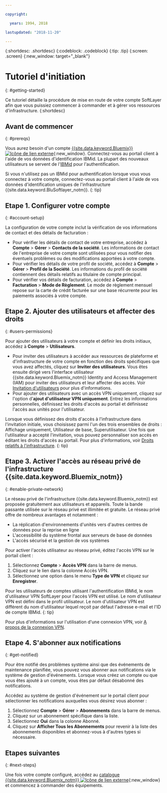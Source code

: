 ```yaml
---

copyright:

  years: 1994, 2018

lastupdated: "2018-11-20"

---
```


{:shortdesc: .shortdesc}
{:codeblock: .codeblock}
{:tip: .tip}
{:screen: .screen}
{:new_window: target="_blank"}


# Tutoriel d'initiation
{: #getting-started}

Ce tutoriel détaille la procédure de mise en route de votre compte SoftLayer afin que vous puissiez commencer à commander et à gérer vos ressources d'infrastructure.
{:shortdesc}

## Avant de commencer
{: #prereqs}

Vous aurez besoin d'un compte [{{site.data.keyword.Bluemix}} ![Icône de lien externe](../icons/launch-glyph.svg "Icône de lien externe")](https://cloud.ibm.com){:new_window}. Connectez-vous au portail client à l'aide de vos données d'identification IBMid. La plupart des nouveaux utilisateurs se servent de l'[IBMid](/docs/account/softlayerlink.html#switchtoIBMid) pour l'authentification.

Si vous n'utilisez pas un IBMid pour authentification lorsque vous vous connectez à votre compte, connectez-vous au portail client à l'aide de vos données d'identification uniques de l'infrastructure {{site.data.keyword.BluSoftlayer_notm}}.
{: tip}

## Etape 1. Configurer votre compte
{: #account-setup}

La configuration de votre compte inclut la vérification de vos informations de contact et des détails de facturation :
 * Pour vérifier les détails de contact de votre entreprise, accédez à **Compte** > **Gérer** > **Contacts de la société**. Les informations de contact de l'entreprise de votre compte sont utilisées pour vous notifier des éventuels problèmes ou des modifications apportées à votre compte.
 * Pour vérifier les détails de votre profil de société, accédez à **Compte** > **Gérer** > **Profil de la Société**. Les informations du profil de société contiennent des détails relatifs au titulaire de compte principal.
 * Pour vérifier vos détails de facturation, accédez à **Compte** > **Facturation** > **Mode de Règlement**. Le mode de règlement mensuel repose sur la carte de crédit facturée sur une base récurrente pour les paiements associés à votre compte.

## Etape 2. Ajouter des utilisateurs et affecter des droits
{: #users-permissions}

Pour ajouter des utilisateurs à votre compte et définir les droits initiaux, accédez à **Compte** > **Utilisateurs**.
 * Pour inviter des utilisateurs à accéder aux ressources de plateforme et d'infrastructure de votre compte en fonction des droits spécifiques que vous avez affectés, cliquez sur **Inviter des utilisateurs**. Vous êtes ensuite dirigé vers l'interface utilisateur {{site.data.keyword.Bluemix_notm}} Identity and Access Management (IAM) pour inviter des utilisateurs et leur affecter des accès. Voir [Invitation d'utilisateurs](/docs/iam/iamuserinv.html) pour plus d'informations.
 * Pour ajouter des utilisateurs avec un accès VPN uniquement, cliquez sur l'option d'**ajout d'utilisateur VPN uniquement**. Entrez les informations personnelles, définissez les droits d'accès au portail et définissez l'accès aux unités pour l'utilisateur.

Lorsque vous définissez des droits d'accès à l'infrastructure dans l'invitation initiale, vous choisissez parmi l'un des trois ensembles de droits : Affichage uniquement, Utilisateur de base, Superutilisateur. Une fois que l'utilisateur a accepté l'invitation, vous pouvez personnaliser son accès en éditant les droits d'accès au portail. Pour plus d'informations, voir [Droits relatifs à l'infrastructure](/docs/iam/infrastructureaccess.html).
{: tip}

## Etape 3. Activer l'accès au réseau privé de l'infrastructure {{site.data.keyword.Bluemix_notm}}
{: #enable-private-network}

Le réseau privé de l'infrastructure {{site.data.keyword.Bluemix_notm}} est proposée gratuitement aux utilisateurs et appareils. Toute la bande passante utilisée sur le réseau privé est illimitée et gratuite. Le réseau privé offre de nombreux avantages et notamment :
  * La réplication d'environnements d'unités vers d'autres centres de données pour la reprise en ligne
  * L'accessibilité du système frontal aux serveurs de base de données
  * L'accès sécurisé et la gestion de vos systèmes

Pour activer l'accès utilisateur au réseau privé, éditez l'accès VPN sur le portail client :
  1. Sélectionnez **Compte** > **Accès VPN** dans la barre de menus.  
  2. Cliquez sur le lien dans la colonne Accès VPN.
  3. Sélectionnez une option dans le menu **Type de VPN** et cliquez sur **Enregistrer**.  

Pour les utilisateurs de comptes utilisant l'authentification IBMid, le nom d'utilisateur VPN SoftLayer pour l'accès VPN est utilisé. Le nom d'utilisateur VPN est défini dans le profil utilisateur. Le nom d'utilisateur VPN est différent du nom d'utilisateur lequel reçoit par défaut l'adresse e-mail et l'ID de compte IBMid.
{: tip}

Pour plus d'informations sur l'utilisation d'une connexion VPN, voir [A propos de la connexion VPN](/docs/infrastructure/iaas-vpn/about-vpn.html).

## Etape 4. S'abonner aux notifications
{: #get-notified}

Pour être notifié des problèmes système ainsi que des événements de maintenance planifiée, vous pouvez vous abonner aux notifications via le système de gestion d'événements. Lorsque vous créez un compte ou que vous êtes ajouté à un compte, vous êtes par défaut désabonné des notifications.

Accédez au système de gestion d'événement sur le portail client pour sélectionner les notifications auxquelles vous désirez vous abonner :
  1. Sélectionnez **Compte** > **Gérer** > **Abonnements** dans la barre de menus.
  2. Cliquez sur un abonnement spécifique dans la liste.
  3. Sélectionnez **Oui** dans la colonne Abonné.
  4. Cliquez sur **Afficher Tous les Abonnements** pour revenir à la liste des abonnements disponibles et abonnez-vous à d'autres types si nécessaire.

## Etapes suivantes
{: #next-steps}

Une fois votre compte configuré, accédez au [catalogue {{site.data.keyword.Bluemix_notm}} ![Icône de lien externe](../icons/launch-glyph.svg)](https://{DomainName}/catalog/?category=infrastructure){:new_window} et commencez à commander des équipements.
